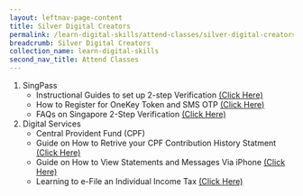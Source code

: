 ```yaml
---
layout: leftnav-page-content
title: Silver Digital Creators
permalink: /learn-digital-skills/attend-classes/silver-digital-creators/
breadcrumb: Silver Digital Creators
collection_name: learn-digital-skills
second_nav_title: Attend Classes
---
```


1. SingPass
   * Instructional Guides to set up 2-step Verification [(Click Here)](https://www.digitallearn.org/courses/getting-started-on-a-computer)
   * How to Register for OneKey Token and SMS OTP [(Click Here)](http://www.gcflearnfree.org/mousetutorial)
   * FAQs on Singapore 2-Step Verification [(Click Here)](http://www.gcflearnfree.org/typing)
2. Digital Services
   * Central Provident Fund (CPF)
    * Guide on How to Retrive your CPF Contribution History Statment [(Click Here)](https://www.digitallearn.org/courses/getting-started-on-a-computer)
    * Guide on How to View Statements and Messages Via iPhone [(Click Here)](https://www.digitallearn.org/courses/getting-started-on-a-computer)
    * Learning to e-File an Individual Income Tax [(Click Here)](https://www.digitallearn.org/courses/getting-started-on-a-computer)
